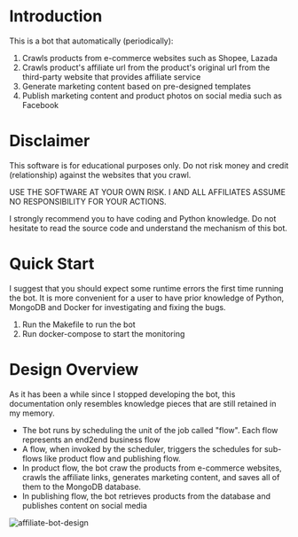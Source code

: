 # Introduction
This is a bot that automatically (periodically):
1. Crawls products from e-commerce websites such as Shopee, Lazada
2. Crawls product's affiliate url from the product's original url from the third-party website that provides affiliate service
3. Generate marketing content based on pre-designed templates
4. Publish marketing content and product photos on social media such as Facebook

# Disclaimer
This software is for educational purposes only. Do not risk money and credit (relationship) against the websites that you crawl. 

USE THE SOFTWARE AT YOUR OWN RISK. I AND ALL AFFILIATES ASSUME NO RESPONSIBILITY FOR YOUR ACTIONS.

I strongly recommend you to have coding and Python knowledge. Do not hesitate to read the source code and understand the mechanism of this bot.

# Quick Start
I suggest that you should expect some runtime errors the first time running the bot. It is more convenient for a user to have prior knowledge of Python, MongoDB and Docker for investigating and fixing the bugs.
1. Run the Makefile to run the bot
2. Run docker-compose to start the monitoring

# Design Overview
As it has been a while since I stopped developing the bot, this documentation only resembles knowledge pieces that are still retained in my memory.
- The bot runs by scheduling the unit of the job called "flow". Each flow represents an end2end business flow
- A flow, when invoked by the scheduler, triggers the schedules for sub-flows like product flow and publishing flow. 
- In product flow, the bot craw the products from e-commerce websites, crawls the affiliate links, generates marketing content, and saves all of them to the MongoDB database. 
- In publishing flow, the bot retrieves products from the database and publishes content on social media

![affiliate-bot-design](https://github.com/user-attachments/assets/05e66c20-e9f4-4d5e-8f65-58e7d769938f)
